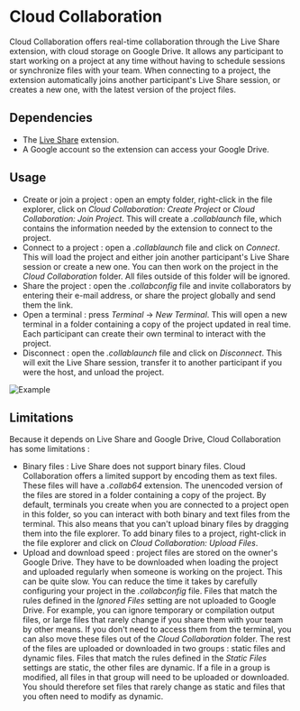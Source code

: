 # Cloud Collaboration

Cloud Collaboration offers real-time collaboration through the Live Share extension, with cloud storage on Google Drive.
It allows any participant to start working on a project at any time without having to schedule sessions or synchronize files with your team.
When connecting to a project, the extension automatically joins another participant's Live Share session, or creates a new one, with the latest version of the project files.

## Dependencies
- The [Live Share](https://marketplace.visualstudio.com/items?itemName=MS-vsliveshare.vsliveshare) extension.
- A Google account so the extension can access your Google Drive.

## Usage
- Create or join a project : open an empty folder, right-click in the file explorer, click on _Cloud Collaboration: Create Project_ or _Cloud Collaboration: Join Project_. This will create a _.collablaunch_ file, which contains the information needed by the extension to connect to the project.
- Connect to a project : open a _.collablaunch_ file and click on _Connect_. This will load the project and either join another participant's Live Share session or create a new one. You can then work on the project in the _Cloud Collaboration_ folder. All files outside of this folder will be ignored.
- Share the project : open the _.collabconfig_ file and invite collaborators by entering their e-mail address, or share the project globally and send them the link.
- Open a terminal : press _Terminal_ -> _New Terminal_. This will open a new terminal in a folder containing a copy of the project updated in real time. Each participant can create their own terminal to interact with the project.
- Disconnect : open the _.collablaunch_ file and click on _Disconnect_. This will exit the Live Share session, transfer it to another participant if you were the host, and unload the project.

![Example](media/CloudCollaboration.gif)

## Limitations
Because it depends on Live Share and Google Drive, Cloud Collaboration has some limitations : 
- Binary files : Live Share does not support binary files. Cloud Collaboration offers a limited support by encoding them as text files. These files will have a _.collab64_ extension. The unencoded version of the files are stored in a folder containing a copy of the project. By default, terminals you create when you are connected to a project open in this folder, so you can interact with both binary and text files from the terminal. This also means that you can't upload binary files by dragging them into the file explorer. To add binary files to a project, right-click in the file explorer and click on _Cloud Collaboration: Upload Files_.
- Upload and download speed : project files are stored on the owner's Google Drive. They have to be downloaded when loading the project and uploaded regularly when someone is working on the project. This can be quite slow. You can reduce the time it takes by carefully configuring your project in the _.collabconfig_ file. Files that match the rules defined in the _Ignored Files_ setting are not uploaded to Google Drive. For example, you can ignore temporary or compilation output files, or large files that rarely change if you share them with your team by other means. If you don't need to access them from the terminal, you can also move these files out of the _Cloud Collaboration_ folder.
The rest of the files are uploaded or downloaded in two groups : static files and dynamic files. Files that match the rules defined in the _Static Files_ settings are static, the other files are dynamic. If a file in a group is modified, all files in that group will need to be uploaded or downloaded. You should therefore set files that rarely change as static and files that you often need to modify as dynamic.